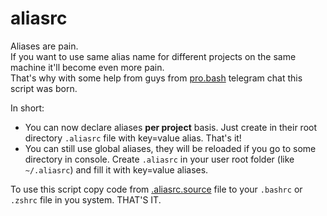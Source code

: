 # aliasrc

Aliases are pain.  
If you want to use same alias name for different projects on the same machine it'll become even more pain.  
That's why with some help from guys from [pro.bash](https://t.me/pro_bash) telegram chat this script was born.  

In short:
- You can now declare aliases **per project** basis. Just create in their root directory `.aliasrc` file with key=value alias. That's it!
- You can still use global aliases, they will be reloaded if you go to some directory in console. Create `.aliasrc` in your user root folder (like `~/.aliasrc`) and fill it with key=value aliases.

To use this script copy code from [.aliasrc.source](.aliasrc.source) file to your `.bashrc` or `.zshrc` file in you system. THAT'S IT.
